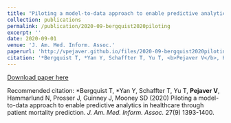 ```yaml
---
title: "Piloting a model-to-data approach to enable predictive analytics in healthcare through patient mortality prediction"
collection: publications
permalink: /publication/2020-09-bergquist2020piloting
excerpt: ''
date: 2020-09-01
venue: 'J. Am. Med. Inform. Assoc.'
paperurl: 'http://vpejaver.github.io/files/2020-09-bergquist2020piloting.pdf'
citation: '*Bergquist T, *Yan Y, Schaffter T, Yu T, <b>Pejaver V</b>, Hammarlund N, Prosser J, Guinney J, Mooney SD (2020) Piloting a model-to-data approach to enable predictive analytics in healthcare through patient mortality prediction. <i>J. Am. Med. Inform. Assoc.</i> 27(9) 1393-1400.'
---
```

[Download paper here](http://vpejaver.github.io/files/2020-09-bergquist2020piloting.pdf)

Recommended citation: *Bergquist T, *Yan Y, Schaffter T, Yu T, <b>Pejaver V</b>, Hammarlund N, Prosser J, Guinney J, Mooney SD (2020) Piloting a model-to-data approach to enable predictive analytics in healthcare through patient mortality prediction. <i>J. Am. Med. Inform. Assoc.</i> 27(9) 1393-1400.
